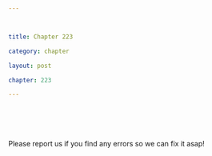 ```yaml
---



title: Chapter 223

category: chapter

layout: post

chapter: 223

---
```




<br><br><br><br>
Please report us if you find any errors so we can fix it asap!